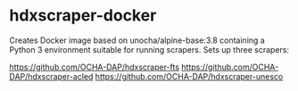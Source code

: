 # hdxscraper-docker
Creates Docker image based on unocha/alpine-base:3.8 containing a Python 3 environment suitable for running scrapers. Sets up three scrapers:

https://github.com/OCHA-DAP/hdxscraper-fts
https://github.com/OCHA-DAP/hdxscraper-acled
https://github.com/OCHA-DAP/hdxscraper-unesco
